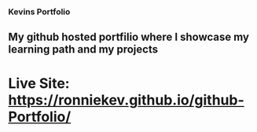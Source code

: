 ### Kevins Portfolio

## My github hosted portfilio where I showcase my learning path and my projects


# Live Site: https://ronniekev.github.io/github-Portfolio/


